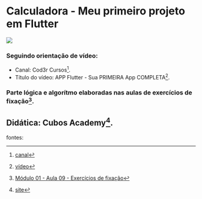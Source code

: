 # Calculadora - **Meu primeiro projeto em Flutter**

![](https://i.imgur.com/PxDgfsJ.jpg)

### Seguindo orientação de vídeo: 
- Canal: Cod3r Cursos[^1].
- Título do vídeo: APP Flutter - Sua PRIMEIRA App COMPLETA[^2]. 

### Parte lógica e algorítmo elaboradas nas aulas de exercícios de fixação[^3]. 
## Didática: Cubos Academy[^4]. 

fontes: 
[^1]: [canal](https://www.youtube.com/channel/UCcMcmtNSSQECjKsJA1XH5MQ)
[^2]: [vídeo](https://www.youtube.com/watch?v=jyjdXFsQoYw)
[^3]: [Módulo 01 - Aula 09 - Exercícios de fixação](https://github.com/limajeferson/flutter-m01-a09-t02/tree/main/exercises/bin/02_calculadora_com_classe)
[^4]: [site](https://cubos.academy/)
